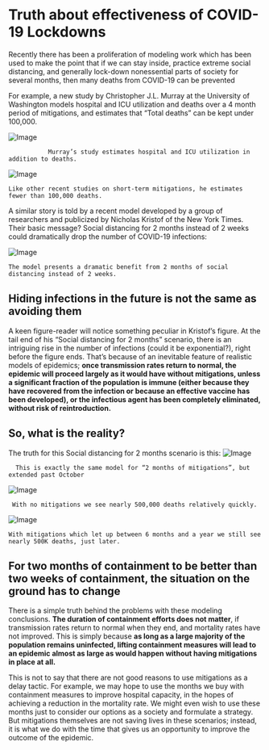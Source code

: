 # Truth about effectiveness of COVID-19 Lockdowns


Recently there has been a proliferation of modeling work which has been used to make the point that if we can stay inside, practice extreme social distancing, and generally lock-down nonessential parts of society for several months, then many deaths from COVID-19 can be prevented

For example, a new study by Christopher J.L. Murray at the University of Washington models hospital and ICU utilization and deaths over a 4 month period of mitigations, and estimates that “Total deaths” can be kept under 100,000.

![Image](https://miro.medium.com/max/1400/1*a3SQfoN20ZkCqiYlrG7ofw.png)

               Murray’s study estimates hospital and ICU utilization in addition to deaths.


![Image](https://miro.medium.com/max/1400/1*DLHobvJZkFaPgk64kpipXw.png)

    Like other recent studies on short-term mitigations, he estimates fewer than 100,000 deaths.


A similar story is told by a recent model developed by a group of researchers and publicized by Nicholas Kristof of the New York Times. Their basic message? Social distancing for 2 months instead of 2 weeks could dramatically drop the number of COVID-19 infections:


![Image](https://miro.medium.com/max/1360/1*6yFJBxHkuBWCdPGe2hfw5w.png)

    The model presents a dramatic benefit from 2 months of social distancing instead of 2 weeks.


## Hiding infections in the future is not the same as avoiding them

A keen figure-reader will notice something peculiar in Kristof’s figure. At the tail end of his “Social distancing for 2 months” scenario, there is an intriguing rise in the number of infections (could it be exponential?), right before the figure ends. That’s because of an inevitable feature of realistic models of epidemics; **once transmission rates return to normal, the epidemic will proceed largely as it would have without mitigations, unless a significant fraction of the population is immune (either because they have recovered from the infection or because an effective vaccine has been developed), or the infectious agent has been completely eliminated, without risk of reintroduction.**

## So, what is the reality?

The truth for this Social distancing for 2 months scenario is this:
![Image](https://miro.medium.com/max/1400/1*BgucLQE8oBrB7vL4ZOYnOg.png)

      This is exactly the same model for “2 months of mitigations”, but extended past October

![Image](https://miro.medium.com/max/1400/1*8cgeZcxDxueAZPAYE8fuIw.png)
      
     With no mitigations we see nearly 500,000 deaths relatively quickly.
![Image](https://miro.medium.com/max/1400/1*QRGFaF1fMj14BMkT2FsZrQ.png)

    With mitigations which let up between 6 months and a year we still see nearly 500K deaths, just later.

## For two months of containment to be better than two weeks of containment, the situation on the ground has to change

There is a simple truth behind the problems with these modeling conclusions. **The duration of containment efforts does not matter**, if transmission rates return to normal when they end, and mortality rates have not improved. This is simply because **as long as a large majority of the population remains uninfected, lifting containment measures will lead to an epidemic almost as large as would happen without having mitigations in place at all.** 

This is not to say that there are not good reasons to use mitigations as a delay tactic. For example, we may hope to use the months we buy with containment measures to improve hospital capacity, in the hopes of achieving a reduction in the mortality rate. We might even wish to use these months just to consider our options as a society and formulate a strategy. But mitigations themselves are not saving lives in these scenarios; instead, it is what we do with the time that gives us an opportunity to improve the outcome of the epidemic.





